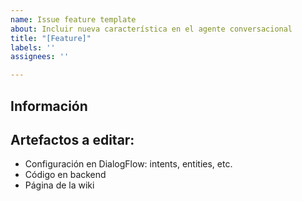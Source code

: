 ```yaml
---
name: Issue feature template
about: Incluir nueva característica en el agente conversacional
title: "[Feature]"
labels: ''
assignees: ''

---
```


## Información

## Artefactos a editar:
- Configuración en DialogFlow: intents, entities, etc.
- Código en backend
- Página de la wiki
